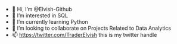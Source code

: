- 👋 Hi, I’m @Elvish-Github
- 👀 I’m interested in SQL
- 🌱 I’m currently learning Python
- 💞️ I’m looking to collaborate on Projects Related to Data Analytics
- 📫 https://twitter.com/TraderElvish this is my twitter handle

<!---
Elvish-Github/Elvish-Github is a ✨ special ✨ repository because its `README.md` (this file) appears on your GitHub profile.
You can click the Preview link to take a look at your changes.
--->
